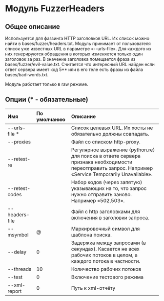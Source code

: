 # Модуль FuzzerHeaders

## Общее описание

Используется для фаззинга HTTP заголовков URL. Их список можно найти в bases/fuzzer/headers.txt. Модуль принимает от пользователя список уже известных URL в параметре «--urls-file». Для каждого из них генерируются обращения в которых изменяется только один заголовок за раз. В значение заголовка помещается фраза из bases/fuzzer/evil-value.txt. Считается что интересный URL найден если ответ сервера имеет код 5\*\* или в его теле есть фразы из файла bases/bad-words.txt.

Модуль работает только в raw режиме.

## Опции \(\* - обязательные\)

| Имя | По умолчанию | Описание |
| :--- | :--- | :--- |
| --urls-file \* |  | Список целевых URL. Их хосты не обязательно должны совпадать. |
| --proxies |  | Файл со списком http-proxy. |
| --retest-re |  | Регулярное выражение \(python.re\) для поиска в ответе сервера признака необходимости переотправить запрос. Например «Service Temporarily Unavailable». |
| --retest-codes |  | Набор кодов \(через запятую\) указывающих на то, что запрос нужно отправить заново. Например «502,503». |
| --headers-file |  | Файл с http заголовками для включения в заголовки запроса. |
| --msymbol | @ | Маркировочный символ для шаблона поиска. |
| --delay | 0 | Задержка между запросами \(в секундах\). Касается не всех рабочих потоков в целом, а каждого потока в частности. |
| --threads | 10 | Количество рабочих потоков |
| --test | 0 | Включение тестового режима |
| --xml-report | 0 | Путь к xml-отчёту |

